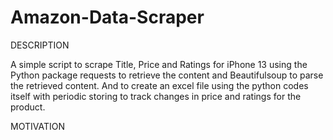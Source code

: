 # Amazon-Data-Scraper

DESCRIPTION

A simple script to scrape Title, Price and Ratings for iPhone 13 using the Python package requests to retrieve the content and Beautifulsoup to parse the retrieved content. And to create an excel file using the python codes itself with periodic storing to track changes in price and ratings for the product. 

MOTIVATION





